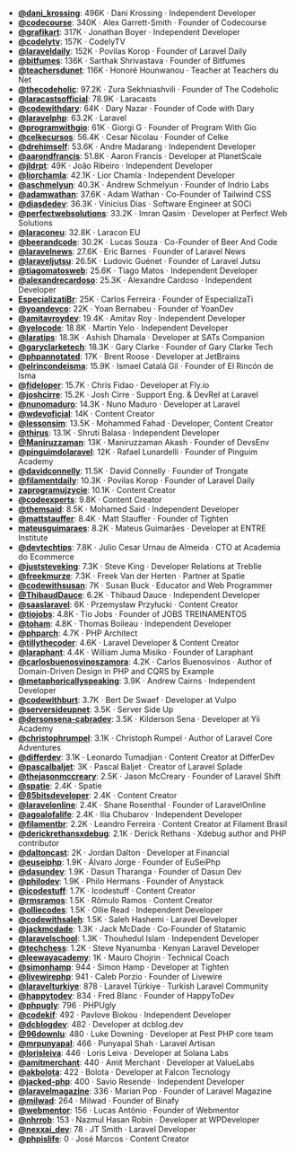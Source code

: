 - **[@dani_krossing](https://www.youtube.com/@dani_krossing)**: 496K ‧ Dani Krossing ‧ Independent Developer
- **[@codecourse](https://www.youtube.com/@codecourse)**: 340K ‧ Alex Garrett-Smith ‧ Founder of Codecourse
- **[@grafikart](https://www.youtube.com/@grafikart)**: 317K ‧ Jonathan Boyer ‧ Independent Developer
- **[@codelytv](https://www.youtube.com/@codelytv)**: 157K ‧ CodelyTV
- **[@laraveldaily](https://www.youtube.com/@laraveldaily)**: 152K ‧ Povilas Korop ‧ Founder of Laravel Daily
- **[@bitfumes](https://www.youtube.com/@bitfumes)**: 136K ‧ Sarthak Shrivastava ‧ Founder of Bitfumes
- **[@teachersdunet](https://www.youtube.com/@teachersdunet)**: 116K ‧ Honoré Hounwanou ‧ Teacher at Teachers du Net
- **[@thecodeholic](https://www.youtube.com/@thecodeholic)**: 97.2K ‧ Zura Sekhniashvili ‧ Founder of The Codeholic
- **[@laracastsofficial](https://www.youtube.com/@laracastsofficial)**: 78.9K ‧ Laracasts
- **[@codewithdary](https://www.youtube.com/@codewithdary)**: 64K ‧ Dary Nazar ‧ Founder of Code with Dary
- **[@laravelphp](https://www.youtube.com/@laravelphp)**: 63.2K ‧ Laravel
- **[@programwithgio](https://www.youtube.com/@programwithgio)**: 61K ‧ Giorgi G ‧ Founder of Program With Gio
- **[@celkecursos](https://www.youtube.com/@celkecursos)**: 56.4K ‧ Cesar Nicolau ‧ Founder of Celke
- **[@drehimself](https://www.youtube.com/@drehimself)**: 53.6K ‧ Andre Madarang ‧ Independent Developer
- **[@aarondfrancis](https://www.youtube.com/@aarondfrancis)**: 51.8K ‧ Aaron Francis ‧ Developer at PlanetScale
- **[@jldrpt](https://www.youtube.com/@jldrpt)**: 49K ‧ João Ribeiro ‧ Independent Developer
- **[@liorchamla](https://www.youtube.com/@liorchamla)**: 42.1K ‧ Lior Chamla ‧ Independent Developer
- **[@aschmelyun](https://www.youtube.com/@aschmelyun)**: 40.3K ‧ Andrew Schmelyun ‧ Founder of Indrio Labs
- **[@adamwathan](https://www.youtube.com/@adamwathan)**: 37.6K ‧ Adam Wathan ‧ Co-Founder of Tailwind CSS
- **[@diasdedev](https://www.youtube.com/@diasdedev)**: 36.3K ‧ Vinicius Dias ‧ Software Engineer at SOCi
- **[@perfectwebsolutions](https://www.youtube.com/@perfectwebsolutions)**: 33.2K ‧ Imran Qasim ‧ Developer at Perfect Web Solutions
- **[@laraconeu](https://www.youtube.com/@laraconeu)**: 32.8K ‧ Laracon EU
- **[@beerandcode](https://www.youtube.com/@beerandcode)**: 30.2K ‧ Lucas Souza ‧ Co-Founder of Beer And Code
- **[@laravelnews](https://www.youtube.com/@laravelnews)**: 27.6K ‧ Eric Barnes ‧ Founder of Laravel News
- **[@laraveljutsu](https://www.youtube.com/@laraveljutsu)**: 26.5K ‧ Ludovic Guénet ‧ Founder of Laravel Jutsu
- **[@tiagomatosweb](https://www.youtube.com/@tiagomatosweb)**: 25.6K ‧ Tiago Matos ‧ Independent Developer
- **[@alexandrecardoso](https://www.youtube.com/@alexandrecardoso)**: 25.3K ‧ Alexandre Cardoso ‧ Independent Developer
- **[EspecializatiBr](https://www.youtube.com/EspecializatiBr)**: 25K ‧ Carlos Ferreira ‧ Founder of EspecializaTi
- **[@yoandevco](https://www.youtube.com/@yoandevco)**: 22K ‧ Yoan Bernabeu ‧ Founder of YoanDev
- **[@amitavroydev](https://www.youtube.com/@amitavroydev)**: 19.4K ‧ Amitav Roy ‧ Independent Developer
- **[@yelocode](https://www.youtube.com/@yelocode)**: 18.8K ‧ Martin Yelo ‧ Independent Developer
- **[@laratips](https://www.youtube.com/@laratips)**: 18.3K ‧ Ashish Dhamala ‧ Developer at SATs Companion
- **[@garyclarketech](https://www.youtube.com/@garyclarketech)**: 18.3K ‧ Gary Clarke ‧ Founder of Gary Clarke Tech
- **[@phpannotated](https://www.youtube.com/@phpannotated)**: 17K ‧ Brent Roose ‧ Developer at JetBrains
- **[@elrincondeisma](https://www.youtube.com/@elrincondeisma)**: 15.9K ‧ Ismael Catalá Gil ‧ Founder of El Rincón de Isma
- **[@fideloper](https://www.youtube.com/@fideloper)**: 15.7K ‧ Chris Fidao ‧ Developer at Fly.io
- **[@joshcirre](https://www.youtube.com/@joshcirre)**: 15.2K ‧ Josh Cirre ‧ Support Eng. & DevRel at Laravel
- **[@nunomaduro](https://www.youtube.com/@nunomaduro)**: 14.3K ‧ Nuno Maduro ‧ Developer at Laravel
- **[@wdevoficial](https://www.youtube.com/@wdevoficial)**: 14K ‧ Content Creator
- **[@lessonsim](https://www.youtube.com/@lessonsim)**: 13.5K ‧ Mohammed Fahad ‧ Developer, Content Creator
- **[@thirus](https://www.youtube.com/@thirus)**: 13.1K ‧ Shruti Balasa ‧ Independent Developer
- **[@Maniruzzaman](https://www.youtube.com/@Maniruzzaman)**: 13K ‧ Maniruzzaman Akash ‧ Founder of DevsEnv
- **[@pinguimdolaravel](https://www.youtube.com/@pinguimdolaravel)**: 12K ‧ Rafael Lunardelli ‧ Founder of Pinguim Academy
- **[@davidconnelly](https://www.youtube.com/@davidconnelly)**: 11.5K ‧ David Connelly ‧ Founder of Trongate
- **[@filamentdaily](https://www.youtube.com/@filamentdaily)**: 10.3K ‧ Povilas Korop ‧ Founder of Laravel Daily
- **[zaprogramujzycie](https://www.youtube.com/zaprogramujzycie)**: 10.1K ‧ Content Creator
- **[@codeexperts](https://www.youtube.com/@codeexperts)**: 9.8K ‧ Content Creator
- **[@themsaid](https://www.youtube.com/@themsaid)**: 8.5K ‧ Mohamed Said ‧ Independent Developer
- **[@mattstauffer](https://www.youtube.com/@mattstauffer)**: 8.4K ‧ Matt Stauffer ‧ Founder of Tighten
- **[mateusguimaraes](https://www.youtube.com/mateusguimaraes)**: 8.2K ‧ Mateus Guimarães ‧ Developer at ENTRE Institute
- **[@devtechtips](https://www.youtube.com/@devtechtips)**: 7.8K ‧ Julio Cesar Urnau de Almeida ‧ CTO at Academia do Ecommerce
- **[@juststeveking](https://www.youtube.com/@juststeveking)**: 7.3K ‧ Steve King ‧ Developer Relations at Treblle
- **[@freekmurze](https://www.youtube.com/@freekmurze)**: 7.3K ‧ Freek Van der Herten ‧ Partner at Spatie
- **[@codewithsusan](https://www.youtube.com/@codewithsusan)**: 7K ‧ Susan Buck ‧ Educator and Web Programmer
- **[@ThibaudDauce](https://www.youtube.com/@ThibaudDauce)**: 6.2K ‧ Thibaud Dauce ‧ Independent Developer
- **[@saaslaravel](https://www.youtube.com/@saaslaravel)**: 6K ‧ Przemysław Przyłucki ‧ Content Creator
- **[@tiojobs](https://www.youtube.com/@tiojobs)**: 4.8K ‧ Tio Jobs ‧ Founder of JOBS TREINAMENTOS
- **[@toham](https://www.youtube.com/@toham)**: 4.8K ‧ Thomas Boileau ‧ Independent Developer
- **[@phparch](https://www.youtube.com/@phparch)**: 4.7K ‧ PHP Architect
- **[@tillythecoder](https://www.youtube.com/@tillythecoder)**: 4.6K ‧ Laravel Developer & Content Creator
- **[@laraphant](https://www.youtube.com/@laraphant)**: 4.4K ‧ William Juma Misiko ‧ Founder of Laraphant
- **[@carlosbuenosvinoszamora](https://www.youtube.com/@carlosbuenosvinoszamora)**: 4.2K ‧ Carlos Buenosvinos ‧ Author of Domain-Driven Design in PHP and CQRS by Example
- **[@metaphoricallyspeaking](https://www.youtube.com/@metaphoricallyspeaking)**: 3.9K ‧ Andrew Cairns ‧ Independent Developer
- **[@codewithburt](https://www.youtube.com/@codewithburt)**: 3.7K ‧ Bert De Swaef ‧ Developer at Vulpo
- **[@serversideupnet](https://www.youtube.com/@serversideupnet)**: 3.5K ‧ Server Side Up
- **[@dersonsena-cabradev](https://www.youtube.com/@dersonsena-cabradev)**: 3.5K ‧ Kilderson Sena ‧ Developer at Yii Academy
- **[@christophrumpel](https://www.youtube.com/@christophrumpel)**: 3.1K ‧ Christoph Rumpel ‧ Author of Laravel Core Adventures
- **[@differdev](https://www.youtube.com/@differdev)**: 3.1K ‧ Leonardo Tumadjian ‧ Content Creator at DifferDev
- **[@pascalbaljet](https://www.youtube.com/@pascalbaljet)**: 3K ‧ Pascal Baljet ‧ Creator of Laravel Splade
- **[@thejasonmccreary](https://www.youtube.com/@thejasonmccreary)**: 2.5K ‧ Jason McCreary ‧ Founder of Laravel Shift
- **[@spatie](https://www.youtube.com/@spatie)**: 2.4K ‧ Spatie
- **[@85bitsdeveloper](https://www.youtube.com/c/85bitsdeveloper)**: 2.4K ‧ Content Creator
- **[@laravelonline](https://www.youtube.com/@laravelonline)**: 2.4K ‧ Shane Rosenthal ‧ Founder of LaravelOnline
- **[@agoalofalife](https://www.youtube.com/@agoalofalife)**: 2.4K ‧ Ilia Chubarov ‧ Independent Developer
- **[@filamentbr](https://www.youtube.com/@filamentbr)**: 2.2K ‧ Leandro Ferreira ‧ Content Creator at Filament Brasil
- **[@derickrethansxdebug](https://www.youtube.com/@derickrethansxdebug)**: 2.1K ‧ Derick Rethans ‧ Xdebug author and PHP contributor
- **[@daltoncast](https://www.youtube.com/@daltoncast)**: 2K ‧ Jordan Dalton ‧ Developer at Financial
- **[@euseiphp](https://www.youtube.com/@euseiphp)**: 1.9K ‧ Álvaro Jorge ‧ Founder of EuSeiPhp
- **[@dasundev](https://www.youtube.com/@dasundev)**: 1.9K ‧ Dasun Tharanga ‧ Founder of Dasun Dev
- **[@philodev](https://www.youtube.com/@philodev)**: 1.9K ‧ Philo Hermans ‧ Founder of Anystack
- **[@icodestuff](https://www.youtube.com/@icodestuff)**: 1.7K ‧ Icodestuff ‧ Content Creator
- **[@rmsramos](https://www.youtube.com/@rmsramos)**: 1.5K ‧ Rômulo Ramos ‧ Content Creator
- **[@olliecodes](https://www.youtube.com/@olliecodes)**: 1.5K ‧ Ollie Read ‧ Independent Developer
- **[@codewithsaleh](https://www.youtube.com/@codewithsaleh)**: 1.5K ‧ Saleh Hashemi ‧ Laravel Developer
- **[@jackmcdade](https://www.youtube.com/@jackmcdade)**: 1.3K ‧ Jack McDade ‧ Co-Founder of Statamic
- **[@laravelschool](https://www.youtube.com/@laravelschool)**: 1.3K ‧ Thouhedul Islam ‧ Independent Developer
- **[@techchess](https://www.youtube.com/c/techchess)**: 1.2K ‧ Steve Nyanumba ‧ Kenyan Laravel Developer
- **[@leewayacademy](https://www.youtube.com/@leewayacademy)**: 1K ‧ Mauro Chojrin ‧ Technical Coach
- **[@simonhamp](https://www.youtube.com/@simonhamp)**: 944 ‧ Simon Hamp ‧ Developer at Tighten
- **[@livewirephp](https://www.youtube.com/@livewirephp)**: 941 ‧ Caleb Porzio ‧ Founder of Livewire
- **[@laravelturkiye](https://www.youtube.com/@laravelturkiye)**: 878 ‧ Laravel Türkiye ‧ Turkish Laravel Community
- **[@happytodev](https://www.youtube.com/@happytodev)**: 834 ‧ Fred Blanc ‧ Founder of HappyToDev
- **[@phpugly](https://www.youtube.com/@phpugly)**: 796 ‧ PHPUgly
- **[@codekif](https://www.youtube.com/@codekif)**: 492 ‧ Pavlove Biokou ‧ Independent Developer
- **[@dcblogdev](https://www.youtube.com/@dcblogdev)**: 482 ‧ Developer at dcblog.dev
- **[@96downlu](https://www.youtube.com/@96downlu)**: 480 ‧ Luke Downing ‧ Developer at Pest PHP core team
- **[@mrpunyapal](https://www.youtube.com/@mrpunyapal)**: 466 ‧ Punyapal Shah ‧ Laravel Artisan
- **[@lorisleiva](https://www.youtube.com/@lorisleiva)**: 446 ‧ Loris Leiva ‧ Developer at Solana Labs
- **[@amitmerchant](https://www.youtube.com/@amitmerchant)**: 440 ‧ Amit Merchant ‧ Developer at ValueLabs
- **[@akbolota](https://www.youtube.com/@akbolota)**: 422 ‧ Bolota ‧ Developer at Falcon Tecnology
- **[@jacked-php](https://www.youtube.com/@jacked-php)**: 400 ‧ Savio Resende ‧ Independent Developer
- **[@laravelmagazine](https://www.youtube.com/@laravelmagazine)**: 336 ‧ Marian Pop ‧ Founder of Laravel Magazine
- **[@milwad](https://www.youtube.com/@milwad)**: 264 ‧ Milwad ‧ Founder of Binafy
- **[@webmentor](https://www.youtube.com/@webmentor)**: 156 ‧ Lucas Antônio ‧ Founder of Webmentor
- **[@nhrrob](https://www.youtube.com/@nhrrob)**: 153 ‧ Nazmul Hasan Robin ‧ Developer at WPDeveloper
- **[@nexxai_dev](https://www.youtube.com/@nexxai_dev)**: 78 ‧ JT Smith ‧ Laravel Developer
- **[@phpislife](https://www.youtube.com/@phpislife)**: 0 ‧ José Marcos ‧ Content Creator

